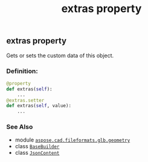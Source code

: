 ﻿---
title: extras property
second_title: Aspose.CAD for Python via .NET API References
description: 
type: docs
weight: 30
url: /python-net/aspose.cad.fileformats.glb.geometry/basebuilder/extras/
is_root: false
---

## extras property


Gets or sets the custom data of this object.
### Definition:
```python
@property
def extras(self):
    ...
@extras.setter
def extras(self, value):
    ...
```

### See Also
* module [`aspose.cad.fileformats.glb.geometry`](../../)
* class [`BaseBuilder`](/cad/python-net/aspose.cad.fileformats.glb.geometry/basebuilder)
* class [`JsonContent`](/cad/python-net/aspose.cad.fileformats.glb.io/jsoncontent)
